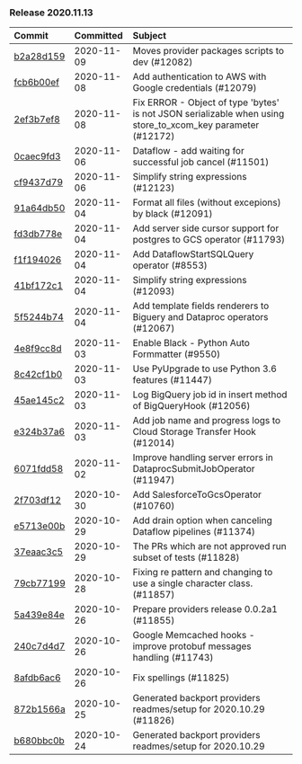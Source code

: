 

### Release 2020.11.13

| Commit                                                                                         | Committed   | Subject                                                                                                     |
|:-----------------------------------------------------------------------------------------------|:------------|:------------------------------------------------------------------------------------------------------------|
| [b2a28d159](https://github.com/apache/airflow/commit/b2a28d1590410630d66966aa1f2b2a049a8c3b32) | 2020-11-09  | Moves provider packages scripts to dev (#12082)                                                             |
| [fcb6b00ef](https://github.com/apache/airflow/commit/fcb6b00efef80c81272a30cfc618202a29e0c6a9) | 2020-11-08  | Add authentication to AWS with Google credentials (#12079)                                                  |
| [2ef3b7ef8](https://github.com/apache/airflow/commit/2ef3b7ef8cafe3bdc8bf8db70fbc519b98576366) | 2020-11-08  | Fix ERROR - Object of type &#39;bytes&#39; is not JSON serializable when using store_to_xcom_key parameter (#12172) |
| [0caec9fd3](https://github.com/apache/airflow/commit/0caec9fd32bee2b3036b5d7bdcb56bd6a3b9dccf) | 2020-11-06  | Dataflow - add waiting for successful job cancel (#11501)                                                   |
| [cf9437d79](https://github.com/apache/airflow/commit/cf9437d79f9658d1309e4bfe847fe63d52ec7b99) | 2020-11-06  | Simplify string expressions (#12123)                                                                        |
| [91a64db50](https://github.com/apache/airflow/commit/91a64db505e50712cd53928b4f2b84aece3cc1c0) | 2020-11-04  | Format all files (without excepions) by black (#12091)                                                      |
| [fd3db778e](https://github.com/apache/airflow/commit/fd3db778e715d0f164dda7ee8f672d477a323291) | 2020-11-04  | Add server side cursor support for postgres to GCS operator (#11793)                                        |
| [f1f194026](https://github.com/apache/airflow/commit/f1f1940261744b4fdb67b0b5654488494efa9c64) | 2020-11-04  | Add DataflowStartSQLQuery operator (#8553)                                                                  |
| [41bf172c1](https://github.com/apache/airflow/commit/41bf172c1dc75099f4f9d8b3f3350b4b1f523ef9) | 2020-11-04  | Simplify string expressions (#12093)                                                                        |
| [5f5244b74](https://github.com/apache/airflow/commit/5f5244b74df93cadbb99643cec76281460ca4411) | 2020-11-04  | Add template fields renderers to Biguery and Dataproc operators (#12067)                                    |
| [4e8f9cc8d](https://github.com/apache/airflow/commit/4e8f9cc8d02b29c325b8a5a76b4837671bdf5f68) | 2020-11-03  | Enable Black - Python Auto Formmatter (#9550)                                                               |
| [8c42cf1b0](https://github.com/apache/airflow/commit/8c42cf1b00c90f0d7f11b8a3a455381de8e003c5) | 2020-11-03  | Use PyUpgrade to use Python 3.6 features (#11447)                                                           |
| [45ae145c2](https://github.com/apache/airflow/commit/45ae145c25a19b4185c33ac0c4da920324b3987e) | 2020-11-03  | Log BigQuery job id in insert method of BigQueryHook (#12056)                                               |
| [e324b37a6](https://github.com/apache/airflow/commit/e324b37a67e32c368df50604a00160d7766b5c33) | 2020-11-03  | Add job name and progress logs to Cloud Storage Transfer Hook (#12014)                                      |
| [6071fdd58](https://github.com/apache/airflow/commit/6071fdd58470bb2a6c23fc16481e292b7247d0bb) | 2020-11-02  | Improve handling server errors in DataprocSubmitJobOperator (#11947)                                        |
| [2f703df12](https://github.com/apache/airflow/commit/2f703df12dfd6511722ff9a82d5a569d092fccc2) | 2020-10-30  | Add SalesforceToGcsOperator (#10760)                                                                        |
| [e5713e00b](https://github.com/apache/airflow/commit/e5713e00b3afcba6f78006ec0e360da317858e4d) | 2020-10-29  | Add drain option when canceling Dataflow pipelines (#11374)                                                 |
| [37eaac3c5](https://github.com/apache/airflow/commit/37eaac3c5dc93804413c10a6ca124fd7831befc0) | 2020-10-29  | The PRs which are not approved run subset of tests (#11828)                                                 |
| [79cb77199](https://github.com/apache/airflow/commit/79cb771992279d40ddd9eb6b0277382313a32898) | 2020-10-28  | Fixing re pattern and changing to use a single character class. (#11857)                                    |
| [5a439e84e](https://github.com/apache/airflow/commit/5a439e84eb6c0544dc6c3d6a9f4ceeb2172cd5d0) | 2020-10-26  | Prepare providers release 0.0.2a1 (#11855)                                                                  |
| [240c7d4d7](https://github.com/apache/airflow/commit/240c7d4d72aac8f6aab98f5913e8f54c4f1372ff) | 2020-10-26  | Google Memcached hooks - improve protobuf messages handling (#11743)                                        |
| [8afdb6ac6](https://github.com/apache/airflow/commit/8afdb6ac6a7997cb14806bc2734c81c00ed8da97) | 2020-10-26  | Fix spellings (#11825)                                                                                      |
| [872b1566a](https://github.com/apache/airflow/commit/872b1566a11cb73297e657ff325161721b296574) | 2020-10-25  | Generated backport providers readmes/setup for 2020.10.29 (#11826)                                          |
| [b680bbc0b](https://github.com/apache/airflow/commit/872b1566a11cb73297e657ff325161721b296574) | 2020-10-24  | Generated backport providers readmes/setup for 2020.10.29                                                   |
